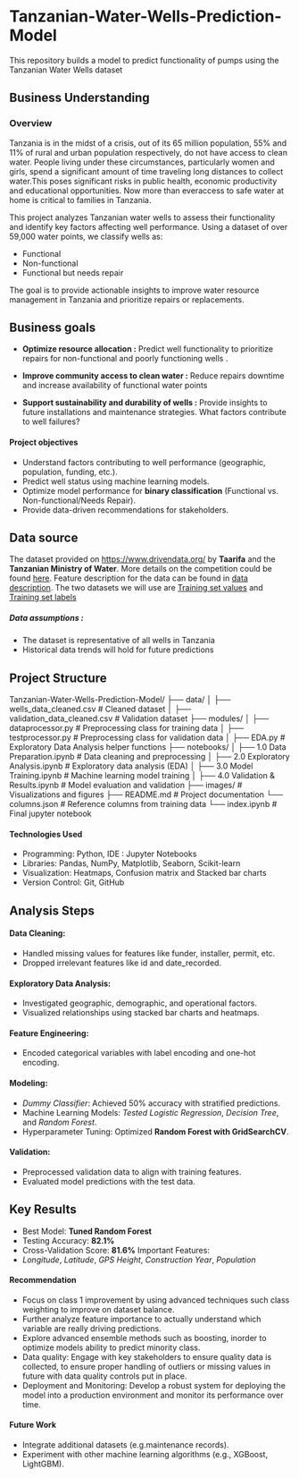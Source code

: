 # Tanzanian-Water-Wells-Prediction-Model
This repository builds a model to predict functionality of pumps using the Tanzanian Water Wells dataset

## Business Understanding
### Overview

Tanzania is in the midst of a crisis, out of its 65 million population, 55%  and 11% of rural and urban population respectively, do not have access to clean water. People living under these circumstances, particularly women and girls, spend a significant amount of time traveling long distances to collect water.This poses significant risks in public health, economic productivity and educational opportunities. Now more than everaccess to safe water at home is critical to families in Tanzania.

This project analyzes Tanzanian water wells to assess their functionality and identify key factors affecting well performance. Using a dataset of over 59,000 water points, we classify wells as:

- Functional
- Non-functional
- Functional but needs repair

The goal is to provide actionable insights to improve water resource management in Tanzania and prioritize repairs or replacements.

## Business goals
- **Optimize resource allocation :** Predict well functionality to prioritize repairs for non-functional and poorly functioning wells . 

- **Improve community access to clean water :** Reduce repairs downtime and increase availability of functional water points

- **Support sustainability and durability of wells :** Provide insights to future installations and maintenance strategies. What factors contribute to well failures?

#### Project objectives
- Understand factors contributing to well performance (geographic, population, funding, etc.).
- Predict well status using machine learning models.
- Optimize model performance for **binary classification** (Functional vs. Non-functional/Needs Repair).
- Provide data-driven recommendations for stakeholders.

## Data source
The dataset provided on https://www.drivendata.org/ by **Taarifa** and the **Tanzanian Ministry of Water**. More details on the competition could be found [here](https://www.drivendata.org/competitions/7/pump-it-up-data-mining-the-water-table/page/23/).
Feature description for the data can be found in [data description](data_description.txt).
The two datasets we will use are [Training set values](https://www.drivendata.org/competitions/7/pump-it-up-data-mining-the-water-table/data/) and [Training set labels](https://www.drivendata.org/competitions/7/pump-it-up-data-mining-the-water-table/data/)
##### **Data assumptions :**
- The dataset is representative of all wells in Tanzania
- Historical data trends will hold for future predictions

## Project Structure
Tanzanian-Water-Wells-Prediction-Model/
├── data/
│   ├── wells_data_cleaned.csv        # Cleaned dataset
│   ├── validation_data_cleaned.csv   # Validation dataset
├── modules/
│   ├── dataprocessor.py              # Preprocessing class for training data
│   ├── testprocessor.py              # Preprocessing class for validation data
│   ├── EDA.py                        # Exploratory Data Analysis helper functions
├── notebooks/
│   ├── 1.0 Data Preparation.ipynb    # Data cleaning and preprocessing
│   ├── 2.0 Exploratory Analysis.ipynb # Exploratory data analysis (EDA)
│   ├── 3.0 Model Training.ipynb      # Machine learning model training
│   ├── 4.0 Validation & Results.ipynb # Model evaluation and validation
├── images/                           # Visualizations and figures
├── README.md                         # Project documentation
└── columns.json                      # Reference columns from training data
└── index.ipynb                       # Final jupyter notebook

#### Technologies Used
- Programming: Python, IDE : Jupyter Notebooks
- Libraries: Pandas, NumPy, Matplotlib, Seaborn, Scikit-learn
- Visualization: Heatmaps, Confusion matrix and Stacked bar charts
- Version Control: Git, GitHub

## Analysis Steps
####  Data Cleaning:

- Handled missing values for features like funder, installer, permit, etc.
- Dropped irrelevant features like id and date_recorded.
#### Exploratory Data Analysis:

- Investigated geographic, demographic, and operational factors.
- Visualized relationships using stacked bar charts and heatmaps.
#### Feature Engineering:

- Encoded categorical variables with label encoding and one-hot encoding.
#### Modeling:

- *Dummy Classifier*: Achieved 50% accuracy with stratified predictions.
- Machine Learning Models: *Tested Logistic Regression*, *Decision Tree*, and *Random Forest*.
- Hyperparameter Tuning: Optimized **Random Forest with GridSearchCV**.
#### Validation:
- Preprocessed validation data to align with training features.
- Evaluated model predictions with the test data.

## Key Results
- Best Model: **Tuned Random Forest**
- Testing Accuracy: **82.1%**
- Cross-Validation Score: **81.6%**
Important Features:
- *Longitude*, *Latitude*, *GPS Height*, *Construction Year*, *Population*

#### **Recommendation**
- Focus on class 1 improvement by using advanced techniques such class weighting to improve on dataset balance.
- Further analyze feature importance to actually understand which variable are really driving predictions.
- Explore advanced ensemble methods such as boosting, inorder to optimize models ability to predict minority class.
- Data quality: Engage with key stakeholders to ensure quality data is collected, to ensure proper handling of outliers or missing values in future with data quality controls put in place.
- Deployment and Monitoring: Develop a robust system for deploying the model into a production environment and monitor its performance over time.

#### Future Work
- Integrate additional datasets (e.g.maintenance records).
- Experiment with other machine learning algorithms (e.g., XGBoost, LightGBM).



